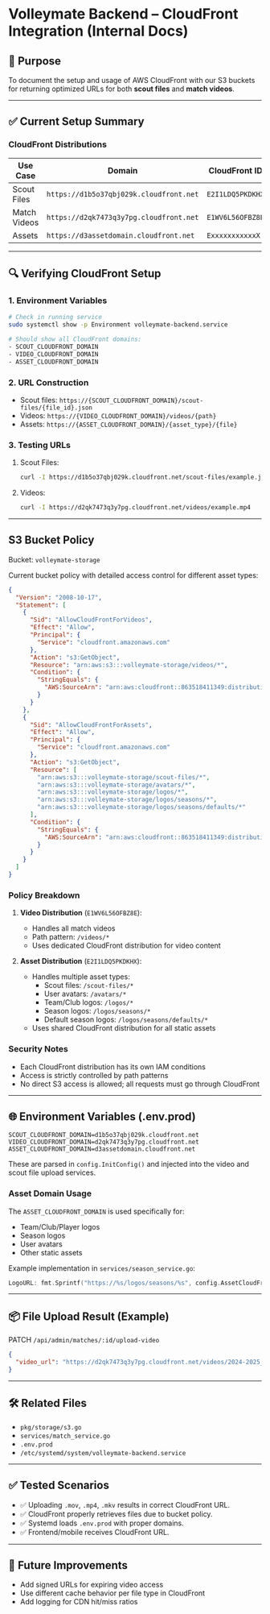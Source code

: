 # Volleymate Backend – CloudFront Integration (Internal Docs)

## 🎯 Purpose

To document the setup and usage of AWS CloudFront with our S3 buckets for returning optimized URLs for both **scout files** and **match videos**.

---

## ✅ Current Setup Summary

### CloudFront Distributions

| Use Case     | Domain                                  | CloudFront ID    |
| ------------ | --------------------------------------- | ---------------- |
| Scout Files  | `https://d1b5o37qbj029k.cloudfront.net` | `E2I1LDQ5PKDKHX` |
| Match Videos | `https://d2qk7473q3y7pg.cloudfront.net` | `E1WV6L56OFBZ8E` |
| Assets       | `https://d3assetdomain.cloudfront.net`  | `ExxxxxxxxxxxX`  |

---

## 🔍 Verifying CloudFront Setup

### 1. Environment Variables

```bash
# Check in running service
sudo systemctl show -p Environment volleymate-backend.service

# Should show all CloudFront domains:
- SCOUT_CLOUDFRONT_DOMAIN
- VIDEO_CLOUDFRONT_DOMAIN
- ASSET_CLOUDFRONT_DOMAIN
```

### 2. URL Construction

- Scout files: `https://{SCOUT_CLOUDFRONT_DOMAIN}/scout-files/{file_id}.json`
- Videos: `https://{VIDEO_CLOUDFRONT_DOMAIN}/videos/{path}`
- Assets: `https://{ASSET_CLOUDFRONT_DOMAIN}/{asset_type}/{file}`

### 3. Testing URLs

1. Scout Files:

   ```bash
   curl -I https://d1b5o37qbj029k.cloudfront.net/scout-files/example.json
   ```

2. Videos:

   ```bash
   curl -I https://d2qk7473q3y7pg.cloudfront.net/videos/example.mp4
   ```

---

## S3 Bucket Policy

Bucket: `volleymate-storage`

Current bucket policy with detailed access control for different asset types:

```json
{
  "Version": "2008-10-17",
  "Statement": [
    {
      "Sid": "AllowCloudFrontForVideos",
      "Effect": "Allow",
      "Principal": {
        "Service": "cloudfront.amazonaws.com"
      },
      "Action": "s3:GetObject",
      "Resource": "arn:aws:s3:::volleymate-storage/videos/*",
      "Condition": {
        "StringEquals": {
          "AWS:SourceArn": "arn:aws:cloudfront::863518411349:distribution/E1WV6L56OFBZ8E"
        }
      }
    },
    {
      "Sid": "AllowCloudFrontForAssets",
      "Effect": "Allow",
      "Principal": {
        "Service": "cloudfront.amazonaws.com"
      },
      "Action": "s3:GetObject",
      "Resource": [
        "arn:aws:s3:::volleymate-storage/scout-files/*",
        "arn:aws:s3:::volleymate-storage/avatars/*",
        "arn:aws:s3:::volleymate-storage/logos/*",
        "arn:aws:s3:::volleymate-storage/logos/seasons/*",
        "arn:aws:s3:::volleymate-storage/logos/seasons/defaults/*"
      ],
      "Condition": {
        "StringEquals": {
          "AWS:SourceArn": "arn:aws:cloudfront::863518411349:distribution/E2I1LDQ5PKDKHX"
        }
      }
    }
  ]
}
```

### Policy Breakdown

1. **Video Distribution** (`E1WV6L56OFBZ8E`):

   - Handles all match videos
   - Path pattern: `/videos/*`
   - Uses dedicated CloudFront distribution for video content

2. **Asset Distribution** (`E2I1LDQ5PKDKHX`):
   - Handles multiple asset types:
     - Scout files: `/scout-files/*`
     - User avatars: `/avatars/*`
     - Team/Club logos: `/logos/*`
     - Season logos: `/logos/seasons/*`
     - Default season logos: `/logos/seasons/defaults/*`
   - Uses shared CloudFront distribution for all static assets

### Security Notes

- Each CloudFront distribution has its own IAM conditions
- Access is strictly controlled by path patterns
- No direct S3 access is allowed; all requests must go through CloudFront

---

## 🌐 Environment Variables (.env.prod)

```env
SCOUT_CLOUDFRONT_DOMAIN=d1b5o37qbj029k.cloudfront.net
VIDEO_CLOUDFRONT_DOMAIN=d2qk7473q3y7pg.cloudfront.net
ASSET_CLOUDFRONT_DOMAIN=d3assetdomain.cloudfront.net
```

These are parsed in `config.InitConfig()` and injected into the video and scout file upload services.

### Asset Domain Usage

The `ASSET_CLOUDFRONT_DOMAIN` is used specifically for:

- Team/Club/Player logos
- Season logos
- User avatars
- Other static assets

Example implementation in `services/season_service.go`:

```go
LogoURL: fmt.Sprintf("https://%s/logos/seasons/%s", config.AssetCloudFrontDomain, season.Logo)
```

---

## 📦 File Upload Result (Example)

PATCH `/api/admin/matches/:id/upload-video`

```json
{
  "video_url": "https://d2qk7473q3y7pg.cloudfront.net/videos/2024-2025_germany/bundesliga_male/{match_id}.mov"
}
```

---

## 🛠️ Related Files

- `pkg/storage/s3.go`
- `services/match_service.go`
- `.env.prod`
- `/etc/systemd/system/volleymate-backend.service`

---

## ✅ Tested Scenarios

- ✅ Uploading `.mov`, `.mp4`, `.mkv` results in correct CloudFront URL.
- ✅ CloudFront properly retrieves files due to bucket policy.
- ✅ Systemd loads `.env.prod` with proper domains.
- ✅ Frontend/mobile receives CloudFront URL.

---

## 🧪 Future Improvements

- Add signed URLs for expiring video access
- Use different cache behavior per file type in CloudFront
- Add logging for CDN hit/miss ratios
